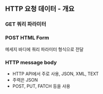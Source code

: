 
## HTTP 요청 데이터 - 개요

### GET 쿼리 파라미터

### POST HTML Form

메세지 바디에 쿼리 파라미터 형식으로 전달

### HTTP message body

- HTTP API에서 주로 사용, JSON, XML, TEXT
- 주력은 JSON
- POST, PUT, FATCH 등을 사용
